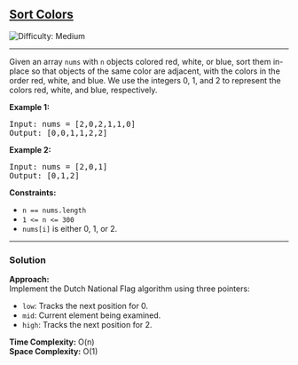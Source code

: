 <h2><a href="https://leetcode.com/problems/sort-colors">Sort Colors</a></h2>
<img src='https://img.shields.io/badge/Difficulty-Medium-orange' alt='Difficulty: Medium' />
<hr>

<p>Given an array <code>nums</code> with <code>n</code> objects colored red, white, or blue, sort them in-place so that objects of the same color are adjacent, with the colors in the order red, white, and blue. We use the integers 0, 1, and 2 to represent the colors red, white, and blue, respectively.</p>

<p><strong>Example 1:</strong></p>
<pre>
Input: nums = [2,0,2,1,1,0]
Output: [0,0,1,1,2,2]
</pre>

<p><strong>Example 2:</strong></p>
<pre>
Input: nums = [2,0,1]
Output: [0,1,2]
</pre>

<p><strong>Constraints:</strong></p>
<ul>
  <li><code>n == nums.length</code></li>
  <li><code>1 &lt;= n &lt;= 300</code></li>
  <li><code>nums[i]</code> is either 0, 1, or 2.</li>
</ul>

---

### Solution

**Approach:**  
Implement the Dutch National Flag algorithm using three pointers:
- `low`: Tracks the next position for 0.
- `mid`: Current element being examined.
- `high`: Tracks the next position for 2.

**Time Complexity:** O(n)  
**Space Complexity:** O(1)

